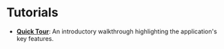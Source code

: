 # Tutorials


*  **[Quick Tour](@nav/doc/tutorials/quick-tour)**: An introductory walkthrough highlighting the application's key features.